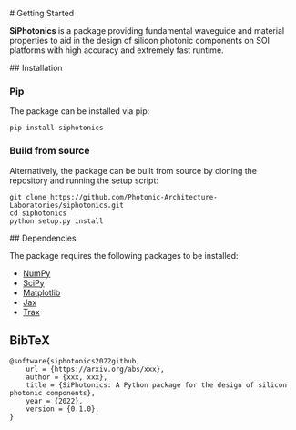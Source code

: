 # Getting Started

**SiPhotonics** is a package providing fundamental waveguide and material properties to aid in the design of silicon photonic components on SOI platforms with high accuracy and extremely fast runtime.

## Installation

### Pip

The package can be installed via pip:

    pip install siphotonics

### Build from source

Alternatively, the package can be built from source by cloning the repository and running the setup script:

    git clone https://github.com/Photonic-Architecture-Laboratories/siphotonics.git
    cd siphotonics
    python setup.py install

## Dependencies

The package requires the following packages to be installed:

-   [NumPy](https://numpy.org/)
-   [SciPy](https://www.scipy.org/)
-   [Matplotlib](https://matplotlib.org/)
-   [Jax](https://jax.readthedocs.io/en/latest/index.html)
-   [Trax](https://trax-ml.readthedocs.io/en/latest/)

## BibTeX

    @software{siphotonics2022github,
        url = {https://arxiv.org/abs/xxx},
        author = {xxx, xxx},
        title = {SiPhotonics: A Python package for the design of silicon photonic components},
        year = {2022},  
        version = {0.1.0},
    }
